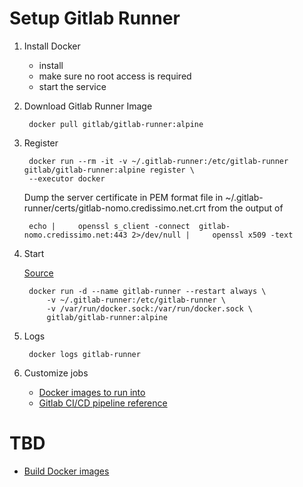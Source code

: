 # Setup Gitlab Runner

1. Install Docker

    - install
    - make sure no root access is required
    - start the service

2. Download Gitlab Runner Image

        docker pull gitlab/gitlab-runner:alpine

3. Register

        docker run --rm -it -v ~/.gitlab-runner:/etc/gitlab-runner gitlab/gitlab-runner:alpine register \
        --executor docker

    Dump the server certificate in PEM format file in ~/.gitlab-runner/certs/gitlab-nomo.credissimo.net.crt from the output of

        echo |     openssl s_client -connect  gitlab-nomo.credissimo.net:443 2>/dev/null |     openssl x509 -text

4. Start

    [Source](https://docs.gitlab.com/runner/install/docker.html#option-1-use-local-system-volume-mounts-to-start-the-runner-container)

        docker run -d --name gitlab-runner --restart always \
            -v ~/.gitlab-runner:/etc/gitlab-runner \
            -v /var/run/docker.sock:/var/run/docker.sock \
            gitlab/gitlab-runner:alpine

5. Logs

        docker logs gitlab-runner

6. Customize jobs

    - [Docker images to run into](https://docs.gitlab.com/ee/ci/docker/using_docker_images.html)
    - [Gitlab CI/CD pipeline reference](https://docs.gitlab.com/ee/ci/yaml/)

# TBD
- [Build Docker images](https://docs.gitlab.com/ee/ci/docker/using_docker_build.html)
